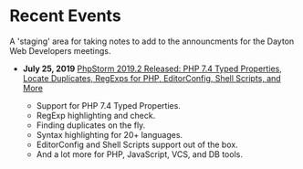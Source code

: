 # Recent Events  
A 'staging' area for taking notes to add to the announcments for the Dayton Web Developers meetings.  

- **July 25, 2019** [PhpStorm 2019.2 Released: PHP 7.4 Typed Properties, Locate Duplicates, RegExps for PHP, EditorConfig, Shell Scripts, and More](https://blog.jetbrains.com/phpstorm/2019/07/phpstorm-2019-2-release/)  

  - Support for PHP 7.4 Typed Properties.  
  - RegExp highlighting and check.  
  - Finding duplicates on the fly.  
  - Syntax highlighting for 20+ languages.  
  - EditorConfig and Shell Scripts support out of the box.  
  - And a lot more for PHP, JavaScript, VCS, and DB tools.  
